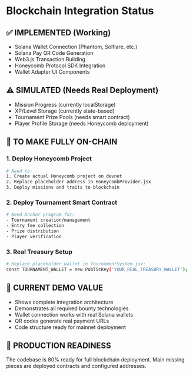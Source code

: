 # Blockchain Integration Status

## ✅ IMPLEMENTED (Working)
- Solana Wallet Connection (Phantom, Solflare, etc.)
- Solana Pay QR Code Generation
- Web3.js Transaction Building
- Honeycomb Protocol SDK Integration
- Wallet Adapter UI Components

## ⚠️ SIMULATED (Needs Real Deployment)
- Mission Progress (currently localStorage)
- XP/Level Storage (currently state-based)
- Tournament Prize Pools (needs smart contract)
- Player Profile Storage (needs Honeycomb deployment)

## 🔧 TO MAKE FULLY ON-CHAIN

### 1. Deploy Honeycomb Project
```bash
# Need to:
1. Create actual Honeycomb project on devnet
2. Replace placeholder address in HoneycombProvider.jsx
3. Deploy missions and traits to blockchain
```

### 2. Deploy Tournament Smart Contract
```bash
# Need Anchor program for:
- Tournament creation/management
- Entry fee collection
- Prize distribution
- Player verification
```

### 3. Real Treasury Setup
```bash
# Replace placeholder wallet in TournamentSystem.jsx:
const TOURNAMENT_WALLET = new PublicKey('YOUR_REAL_TREASURY_WALLET');
```

## 🎯 CURRENT DEMO VALUE
- Shows complete integration architecture
- Demonstrates all required bounty technologies
- Wallet connection works with real Solana wallets
- QR codes generate real payment URLs
- Code structure ready for mainnet deployment

## 🚀 PRODUCTION READINESS
The codebase is 80% ready for full blockchain deployment.
Main missing pieces are deployed contracts and configured addresses.
